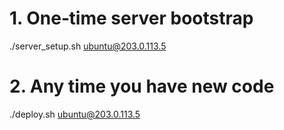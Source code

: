 # 1. One‑time server bootstrap
./server_setup.sh ubuntu@203.0.113.5

# 2. Any time you have new code
./deploy.sh ubuntu@203.0.113.5
